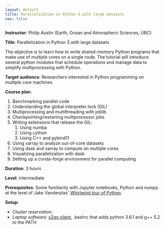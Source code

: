 ```yaml
---
layout: default
title: Parallelization in Python 3 with large datasets
nav: false
---
```


**Instructor**: Philip Austin (Earth, Ocean and Atmospheric Sciences, UBC)

**Title**: Parallelization in Python 3 with large datasets

The objective is to learn how to write shared-memory Python programs that make use of multiple cores on a
single node. The tutorial will introduce several python modules that schedule operations and manage data
to simplify multiprocessing with Python.

**Target audience**: Researchers interested in Python programming on multiple core machines

**Course plan**:

1. Benchmarking parallel code
1. Understanding the global interpreter lock (GIL)
1. Multiprocessing and multithreading with joblib
1. Checkpointing/restarting multiprocessor jobs
1. Writing extensions that release the GIL:
   1.  Using numba
   1.  Using cython
   1.  Using C++ and pybind11
1. Using xarray to analyze out-of-core datasets
1. Using dask and xarray to compute on multiple cores
1. Visualizing parallelization with dask
1. Setting up a conda-forge environment for parallel computing

**Duration**: 3 hours

**Level**: intermediate

**Prerequisites**: Some familiarity with Jupyter notebooks, Python and numpy at the level of Jake
Vanderplas'
[Whirlwind tour of Python](https://github.com/jakevdp/WhirlwindTourOfPython/blob/f40b435dea823ad5f094d48d158cc8b8f282e9d5/Index.ipynb).


**Setup**:
- *Cluster reservation*: 
- *Laptop software*: [x2go client](http://wiki.x2go.org/doku.php/download:start), .bashrc that adds
  python 3.6.1 and g++ 5.2 to the PATH
